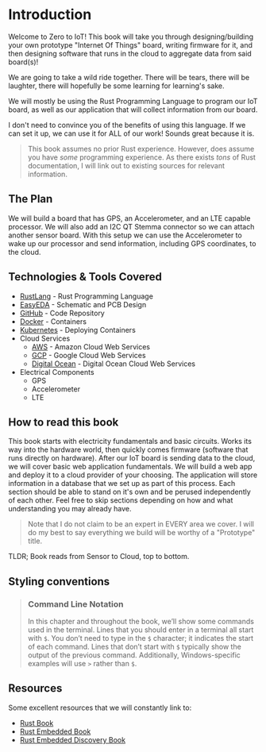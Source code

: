 # Introduction

Welcome to Zero to IoT! This book will take you through designing/building your own prototype "Internet Of Things" board, writing firmware for it, and then designing software that runs in the cloud to aggregate data from said board(s)!

We are going to take a wild ride together. There will be tears, there will be laughter, there will hopefully be some learning for learning's sake.

We will mostly be using the Rust Programming Language to program our IoT board, as well as our application that will collect information from our board.

I don't need to convince you of the benefits of using this language. If we can set it up, we can use it for ALL of our work! Sounds great because it is.

> This book assumes no prior Rust experience. However, does assume you have _some_ programming experience. As there exists _tons_ of Rust documentation, I will link out to existing sources for relevant information.

## The Plan

We will build a board that has GPS, an Accelerometer, and an LTE capable processor. We will also add an I2C QT Stemma connector so we can attach another sensor board. With this setup we can use the Accelerometer to wake up our processor and send information, including GPS coordinates, to the cloud.

## Technologies & Tools Covered

* [RustLang](https://rust-lang.org) - Rust Programming Language
* [EasyEDA](https://easyeda.com/) - Schematic and PCB Design
* [GitHub](https://github.com) - Code Repository
* [Docker](https://www.docker.com/) - Containers
* [Kubernetes](https://kubernetes.io/) - Deploying Containers
* Cloud Services
    * [AWS](https://aws.amazon.com/) - Amazon Cloud Web Services
    * [GCP](https://cloud.google.com/) - Google Cloud Web Services
    * [Digital Ocean](https://www.digitalocean.com/) - Digital Ocean Cloud Web Services
* Electrical Components
    * GPS
    * Accelerometer
    * LTE

## How to read this book

This book starts with electricity fundamentals and basic circuits. Works its way into the hardware world, then quickly comes firmware (software that runs directly on hardware). After our IoT board is sending data to the cloud, we will cover basic web application fundamentals. We will build a web app and deploy it to a cloud provider of your choosing. The application will store information in a database that we set up as part of this process. Each section should be able to stand on it's own and be perused independently of each other. Feel free to skip sections depending on how and what understanding you may already have.

> Note that I do not claim to be an expert in EVERY area we cover. I will do my best to say everything we build will be worthy of a "Prototype" title.

TLDR;
Book reads from Sensor to Cloud, top to bottom.

## Styling conventions

> ### Command Line Notation
>
> In this chapter and throughout the book, we’ll show some commands used in the
> terminal. Lines that you should enter in a terminal all start with `$`. You
> don’t need to type in the `$` character; it indicates the start of each
> command. Lines that don’t start with `$` typically show the output of the
> previous command. Additionally, Windows-specific examples will use `>`
> rather than `$`.

## Resources

Some excellent resources that we will constantly link to:

* [Rust Book](https://doc.rust-lang.org/stable/book/)
* [Rust Embedded Book](https://docs.rust-embedded.org/book/)
* [Rust Embedded Discovery Book](https://docs.rust-embedded.org/discovery/)